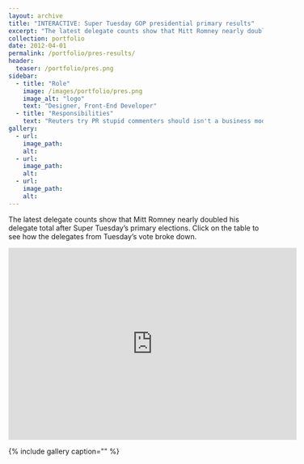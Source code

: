 ```yaml
---
layout: archive
title: "INTERACTIVE: Super Tuesday GOP presidential primary results"
excerpt: "The latest delegate counts show that Mitt Romney nearly doubled his delegate total after Super Tuesday’s primary elections."
collection: portfolio
date: 2012-04-01
permalink: /portfolio/pres-results/
header:
  teaser: /portfolio/pres.png
sidebar:
  - title: "Role"
    image: /images/portfolio/pres.png
    image_alt: "logo"
    text: "Designer, Front-End Developer"
  - title: "Responsibilities"
    text: "Reuters try PR stupid commenters should isn't a business model"
gallery:
  - url:
    image_path:
    alt:
  - url:
    image_path:
    alt:
  - url:
    image_path:
    alt:
---
```



The latest delegate counts show that Mitt Romney nearly doubled his delegate total after Super Tuesday’s primary elections. Click on the table to see how the delegates from Tuesday’s vote broke down.

<iframe width="570" height="380" scrolling="no" frameborder="no" src="http://carlvlewis2.wpengine.com/leaflet/supertuesday.html"></iframe>

{% include gallery caption="" %}
